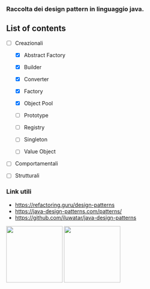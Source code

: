 ### Raccolta dei design pattern in linguaggio java.


## List of contents

-[ ] Creazionali
  - [X] Abstract Factory
  - [X] Builder
  - [X] Converter
  - [X] Factory
  - [X] Object Pool
  - [ ] Prototype
  - [ ] Registry
  - [ ] Singleton
  - [ ] Value Object


-[ ] Comportamentali


-[ ] Strutturali


### Link utili
* https://refactoring.guru/design-patterns
* https://java-design-patterns.com/patterns/
* https://github.com/iluwatar/java-design-patterns

<p float="left">
  <img src="https://jtmmartins.github.io/2017/11/25/Patterns/designpatterns.jpg" width="150" />
  <img src="https://bgasparotto.com/wp-content/uploads/2016/11/design-patterns-logo-2.png" width="150" /> 
</p>
